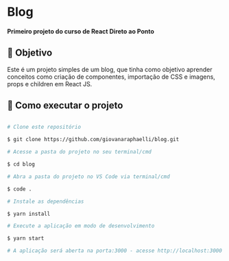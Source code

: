 # Blog

#### Primeiro projeto do curso de React Direto ao Ponto

## 🎯 Objetivo

Este é um projeto simples de um blog, que tinha como objetivo aprender conceitos como criação de componentes, importação de CSS e imagens, props e children em React JS.

## 🚀 Como executar o projeto

```bash

# Clone este repositório

$ git clone https://github.com/giovanaraphaelli/blog.git

# Acesse a pasta do projeto no seu terminal/cmd

$ cd blog

# Abra a pasta do projeto no VS Code via terminal/cmd

$ code .

# Instale as dependências

$ yarn install

# Execute a aplicação em modo de desenvolvimento

$ yarn start

# A aplicação será aberta na porta:3000 - acesse http://localhost:3000

```
